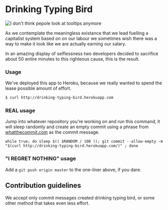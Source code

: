 # Drinking Typing Bird

![I don't think pepole look at tooltips anymore](https://media.giphy.com/media/l41lUJ1YoZB1lHVPG/giphy-facebook_s.jpg)

As we contemplate the meaningless existance that we lead fuelling a capitalist system based on on our labour we sometimes wish there was a way to make it look like we are actually earning our salary.

In an amazing display of selflessness two developers decided to sacrifice about 50 entire minutes to this righteous cause, this is the result.


### Usage

We've deployed this app to Heroku, because we really wanted to spend the lease possible amount of effort.

```bash
$ curl http://drinking-typing-bird.herokuapp.com
```

### REAL usage

Jump into whatever repository you're working on and run this command, it will sleep randomly and create an empty commit using a phrase from [whatthecommit.com](whatthecommit.com) as the commit message. 

```
while true; do sleep $(( $RANDOM / 100 )); git commit --allow-empty -m "$(curl http://drinking-typing-bird.herokuapp.com/)" ; done
```
### "I REGRET NOTHING" usage

Add a `git push origin master` to the one-liner above, if you dare.


## Contribution guidelines

We accept only commit messages created drinking typing bird,  or some other method that takes even less effort.
